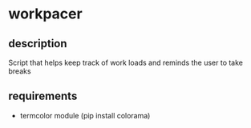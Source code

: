 # workpacer
## description
Script that helps keep track of work loads and reminds the user to take breaks

## requirements
- termcolor module (pip install colorama)
